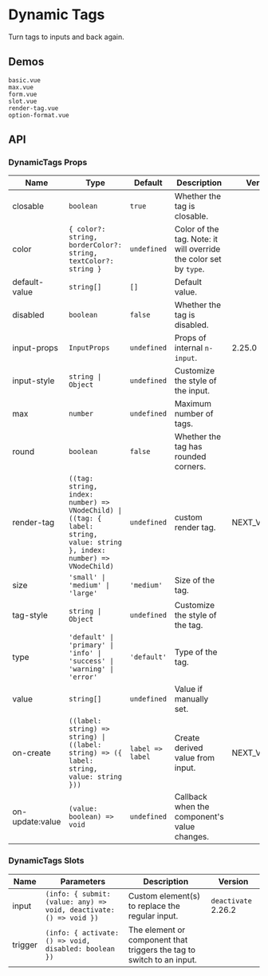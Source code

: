 # Dynamic Tags

Turn tags to inputs and back again.

## Demos

```demo
basic.vue
max.vue
form.vue
slot.vue
render-tag.vue
option-format.vue
```

## API

### DynamicTags Props

| Name | Type | Default | Description | Version |
| --- | --- | --- | --- | --- |
| closable | `boolean` | `true` | Whether the tag is closable. |  |
| color | `{ color?: string, borderColor?: string, textColor?: string }` | `undefined` | Color of the tag. Note: it will override the color set by `type`. |  |
| default-value | `string[]` | `[]` | Default value. |  |
| disabled | `boolean` | `false` | Whether the tag is disabled. |  |
| input-props | `InputProps` | `undefined` | Props of internal `n-input`. | 2.25.0 |
| input-style | `string \| Object` | `undefined` | Customize the style of the input. |  |
| max | `number` | `undefined` | Maximum number of tags. |  |
| round | `boolean` | `false` | Whether the tag has rounded corners. |  |
| render-tag | `((tag: string, index: number) => VNodeChild) \| ((tag: { label: string, value: string }, index: number) => VNodeChild)` | `undefined` | custom render tag. | NEXT_VERSION |
| size | `'small' \| 'medium' \| 'large'` | `'medium'` | Size of the tag. |  |
| tag-style | `string \| Object` | `undefined` | Customize the style of the tag. |  |
| type | `'default' \| 'primary' \| 'info' \| 'success' \| 'warning' \| 'error'` | `'default'` | Type of the tag. |  |
| value | `string[]` | `undefined` | Value if manually set. |  |
| on-create | `((label: string) => string) \| ((label: string) => ({ label: string, value: string }))` | `label => label` | Create derived value from input. | NEXT_VERSION |
| on-update:value | `(value: boolean) => void` | `undefined` | Callback when the component's value changes. |  |

### DynamicTags Slots

| Name | Parameters | Description | Version |
| --- | --- | --- | --- |
| input | `(info: { submit: (value: any) => void, deactivate: () => void })` | Custom element(s) to replace the regular input. | `deactivate` 2.26.2 |
| trigger | `(info: { activate: () => void, disabled: boolean })` | The element or component that triggers the tag to switch to an input. |  |
